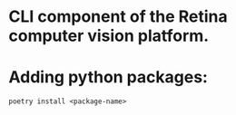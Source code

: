 # CLI component of the Retina computer vision platform.

# Adding python packages:

```
poetry install <package-name>
```

